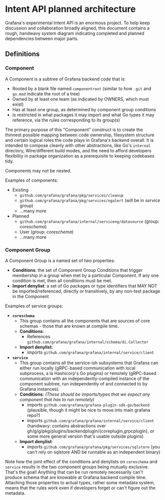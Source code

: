 # Intent API planned architecture

Grafana's experimental Intent API is an enormous project. To help keep discussion and collaboration broadly aligned, this document contains a rough, handwavy system diagram indicating completed and planned dependencies between major parts.

## Definitions

### Component

A Component is a subtree of Grafana backend code that is:

- Rooted by a blank file named `componentroot` (similar to how `.git` and `go.mod` indicate the root of a tree)
- Owned by at least one team (as indicated by OWNERS, which must exist)
- Has at least one group, as determined by component group conditions
- Is restricted in what packages it may import and what Go types it may reference, via the rules corresponding to its group(s)

The primary purpose of this "Component" construct is to create the thinnest possible mapping between code ownership, filesystem structure and certain logical roles the code plays in Grafana's backend overall. It is intended to compose cleanly with other abstractions, like Go's `internal` directory, Wire/different build modes, and the need to afford developers flexibility in package organization as a prerequisite to keeping codebases tidy.

Components may not be nested.

Examples of components:

- Existing
  - `github.com/grafana/grafana/pkg/services/cleanup`
  - `github.com/grafana/grafana/pkg/services/ngalert` (will be in _service_ group)
  - ...many more
- Planned
  - `github.com/grafana/grafana/internal/serviceng/datasource` (group: _coreschema_)
  - User (group: _coreschema_)
  - ...many more

### Component Group

A Component Group is a named set of two properties:

- **Conditions**: the set of Component Group Conditions that trigger membership in a group when met by a particular Component. If any one condition is met, then all conditions must be met.
- **Import denylist**: a set of Go packages or type identifiers that MAY NOT be imported/referenced, directly or transitively, by any non-test package in the Component

Examples of service groups:

- **`coreschema`**
  - This group contains all the components that are sources of core schemas - those that are known at compile time.
  - **Conditions**:
    - References `github.com/grafana/grafana/internal/schema/di.Collector`
  - **Import denylist**:
    - imports `github.com/grafana/grafana/internal/service/client`
- **`service`**
  - This group contains all the service-ish subsystems that Grafana can either run locally (gRPC-based communication with local subprocess, a la Hashicorp's Go plugins) or remotely (gRPC-based communication with an independently-compiled instance of the component subtree, run independently of and connected to by Grafana instances).
  - **Conditions**: _(These should be imports/types that we expect any component that has to run remotely)_
    - imports `github.com/grafana/grafana-plugin-sdk-go/backend` (plausible, though it might be nice to move into main grafana repo?)
    - imports `github.com/grafana/grafana/internal/service/client` (handwavy: contains abstractions over gh/g/g/pkg/plugins/backendplugin/{coreplugin,grpcplugin}, or some more general version that's usable outside plugins)
  - **Import denylist**:
    - imports `github.com/grafana/grafana/pkg/services/sqlstore` (you can't rely on sqlstore AND be runnable as an independent binary)

Note how the joint effect of the conditions and denylists on `coreschema` and `service` results in the two component groups being mutually exclusive. That's the goal! Anything that can be run remotely necessarily can't produce schema that are knowable at Grafana backend compile time. Attaching those properties to actual types, rather some metadata system, means that the rules work even if developers forget or can't figure out the metadata.
